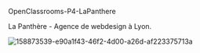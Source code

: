 OpenClassrooms-P4-LaPanthere

La Panthère - Agence de webdesign à Lyon.

![158873539-e90a1f43-46f2-4d00-a26d-af223375713a](https://user-images.githubusercontent.com/99658301/172475497-4c054b0e-687b-42cc-ad61-c523295f6008.png)
